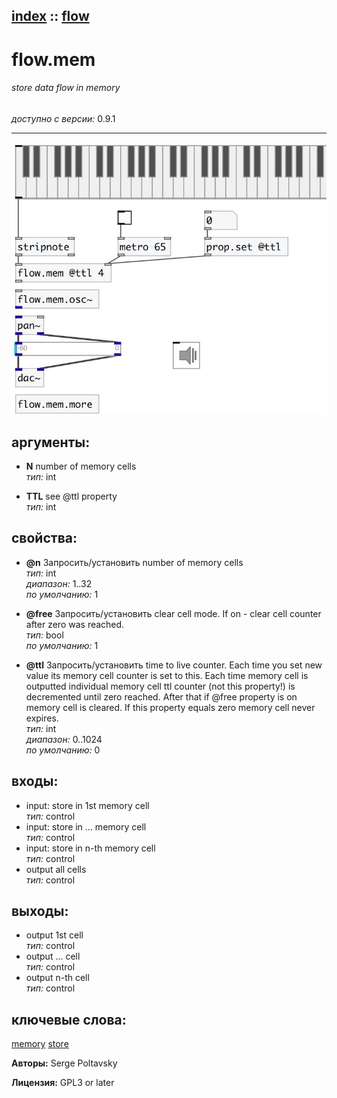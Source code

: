 [index](index.html) :: [flow](category_flow.html)
---

# flow.mem

###### store data flow in memory

*доступно с версии:* 0.9.1

---




[![example](../examples/img/flow.mem.jpg)](../examples/pd/flow.mem.pd)



## аргументы:

* **N**
number of memory cells<br>
_тип:_ int<br>

* **TTL**
see @ttl property<br>
_тип:_ int<br>





## свойства:

* **@n** 
Запросить/установить number of memory cells<br>
_тип:_ int<br>
_диапазон:_ 1..32<br>
_по умолчанию:_ 1<br>

* **@free** 
Запросить/установить clear cell mode. If on - clear cell counter after zero was reached.<br>
_тип:_ bool<br>
_по умолчанию:_ 1<br>

* **@ttl** 
Запросить/установить time to live counter. Each time you set new value its memory cell counter is
set to this. Each time memory cell is outputted individual memory cell ttl
counter (not this property!) is decremented until zero reached. After that if
@free property is on memory cell is cleared. If this property equals zero
memory cell never expires.<br>
_тип:_ int<br>
_диапазон:_ 0..1024<br>
_по умолчанию:_ 0<br>



## входы:

* input: store in 1st memory cell<br>
_тип:_ control
* input: store in ... memory cell<br>
_тип:_ control
* input: store in n-th memory cell<br>
_тип:_ control
* output all cells<br>
_тип:_ control



## выходы:

* output 1st cell<br>
_тип:_ control
* output ... cell<br>
_тип:_ control
* output n-th cell<br>
_тип:_ control



## ключевые слова:

[memory](keywords/memory.html)
[store](keywords/store.html)






**Авторы:** Serge Poltavsky




**Лицензия:** GPL3 or later





